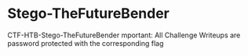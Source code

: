 # Stego-TheFutureBender
CTF-HTB-Stego-TheFutureBender
mportant: All Challenge Writeups are password protected with the corresponding flag
